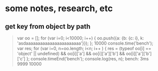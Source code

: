 # some notes, research, etc

## get key from object by path

> var oo = []; for (var i=0; i<10000; i++) { oo.push({a: {b: {c: i}, k: 'asdaaaaaaaaaaaaaaaaaaaaaaa'}}); };
10000
> console.time('bench'); var res;  for (var i=0, n=oo.length; i<n; i++ ) { res = (typeof oo[i] == 'object' || undefined) && oo[i]['a'] && oo[i]['a']['b'] && oo[i]['a']['b']['c'] }; console.timeEnd('bench'); console.log(res, n);
bench: 3ms
9999 10000

